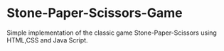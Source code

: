 # Stone-Paper-Scissors-Game
Simple implementation of the classic game Stone-Paper-Scissors using HTML,CSS and Java Script.
